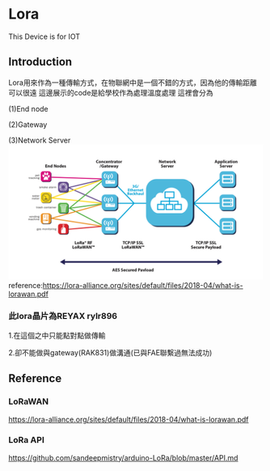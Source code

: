 # Lora
This Device is for IOT
## Introduction
Lora用來作為一種傳輸方式，在物聯網中是一個不錯的方式，因為他的傳輸距離可以很遠
這邊展示的code是給學校作為處理溫度處理
這裡會分為

   (1)End node 
   
   (2)Gateway
   
   (3)Network Server
![image](https://github.com/howard31622/Lora/blob/master/LoRaWAN.jpg)reference:https://lora-alliance.org/sites/default/files/2018-04/what-is-lorawan.pdf
### 此lora晶片為REYAX rylr896
  1.在這個之中只能點對點做傳輸
  
  2.卻不能做與gateway(RAK831)做溝通(已與FAE聯繫過無法成功)
  
## Reference  
### LoRaWAN  
https://lora-alliance.org/sites/default/files/2018-04/what-is-lorawan.pdf
### LoRa API
https://github.com/sandeepmistry/arduino-LoRa/blob/master/API.md
